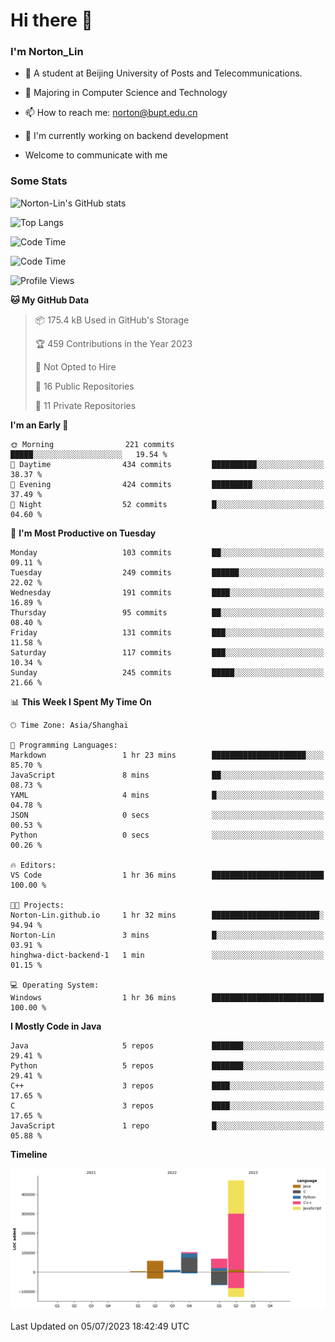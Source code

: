 
# Hi there 👋

### I'm Norton_Lin
- 🏫 A student at Beijing University of Posts and Telecommunications.
- 🌱 Majoring in Computer Science and Technology
- 📫 How to reach me: norton@bupt.edu.cn
- 🌱 I'm currently working on backend development

- Welcome to communicate with me

### Some Stats
![Norton-Lin's GitHub stats](https://github-readme-stats.vercel.app/api?username=Norton-Lin&count_private=true&show_icons=true&theme=radical)

![Top Langs](https://github-readme-stats.vercel.app/api/top-langs/?username=Norton-Lin&langs_count=10&layout=compact)

![Code Time](https://github-readme-stats.vercel.app/api/wakatime?username=Norton_Lin)

<!--START_SECTION:waka-->
![Code Time](http://img.shields.io/badge/Code%20Time-325%20hrs%2017%20mins-blue)

![Profile Views](http://img.shields.io/badge/Profile%20Views-6-blue)

**🐱 My GitHub Data** 

> 📦 175.4 kB Used in GitHub's Storage 
 > 
> 🏆 459 Contributions in the Year 2023
 > 
> 🚫 Not Opted to Hire
 > 
> 📜 16 Public Repositories 
 > 
> 🔑 11 Private Repositories 
 > 
**I'm an Early 🐤** 

```text
🌞 Morning                221 commits         █████░░░░░░░░░░░░░░░░░░░░   19.54 % 
🌆 Daytime                434 commits         ██████████░░░░░░░░░░░░░░░   38.37 % 
🌃 Evening                424 commits         █████████░░░░░░░░░░░░░░░░   37.49 % 
🌙 Night                  52 commits          █░░░░░░░░░░░░░░░░░░░░░░░░   04.60 % 
```
📅 **I'm Most Productive on Tuesday** 

```text
Monday                   103 commits         ██░░░░░░░░░░░░░░░░░░░░░░░   09.11 % 
Tuesday                  249 commits         ██████░░░░░░░░░░░░░░░░░░░   22.02 % 
Wednesday                191 commits         ████░░░░░░░░░░░░░░░░░░░░░   16.89 % 
Thursday                 95 commits          ██░░░░░░░░░░░░░░░░░░░░░░░   08.40 % 
Friday                   131 commits         ███░░░░░░░░░░░░░░░░░░░░░░   11.58 % 
Saturday                 117 commits         ███░░░░░░░░░░░░░░░░░░░░░░   10.34 % 
Sunday                   245 commits         █████░░░░░░░░░░░░░░░░░░░░   21.66 % 
```


📊 **This Week I Spent My Time On** 

```text
🕑︎ Time Zone: Asia/Shanghai

💬 Programming Languages: 
Markdown                 1 hr 23 mins        █████████████████████░░░░   85.70 % 
JavaScript               8 mins              ██░░░░░░░░░░░░░░░░░░░░░░░   08.73 % 
YAML                     4 mins              █░░░░░░░░░░░░░░░░░░░░░░░░   04.78 % 
JSON                     0 secs              ░░░░░░░░░░░░░░░░░░░░░░░░░   00.53 % 
Python                   0 secs              ░░░░░░░░░░░░░░░░░░░░░░░░░   00.26 % 

🔥 Editors: 
VS Code                  1 hr 36 mins        █████████████████████████   100.00 % 

🐱‍💻 Projects: 
Norton-Lin.github.io     1 hr 32 mins        ████████████████████████░   94.94 % 
Norton-Lin               3 mins              █░░░░░░░░░░░░░░░░░░░░░░░░   03.91 % 
hinghwa-dict-backend-1   1 min               ░░░░░░░░░░░░░░░░░░░░░░░░░   01.15 % 

💻 Operating System: 
Windows                  1 hr 36 mins        █████████████████████████   100.00 % 
```

**I Mostly Code in Java** 

```text
Java                     5 repos             ███████░░░░░░░░░░░░░░░░░░   29.41 % 
Python                   5 repos             ███████░░░░░░░░░░░░░░░░░░   29.41 % 
C++                      3 repos             ████░░░░░░░░░░░░░░░░░░░░░   17.65 % 
C                        3 repos             ████░░░░░░░░░░░░░░░░░░░░░   17.65 % 
JavaScript               1 repo              █░░░░░░░░░░░░░░░░░░░░░░░░   05.88 % 
```



**Timeline**

![Lines of Code chart](https://raw.githubusercontent.com/Norton-Lin/Norton-Lin/main/assets/bar_graph.png)


 Last Updated on 05/07/2023 18:42:49 UTC
<!--END_SECTION:waka-->
